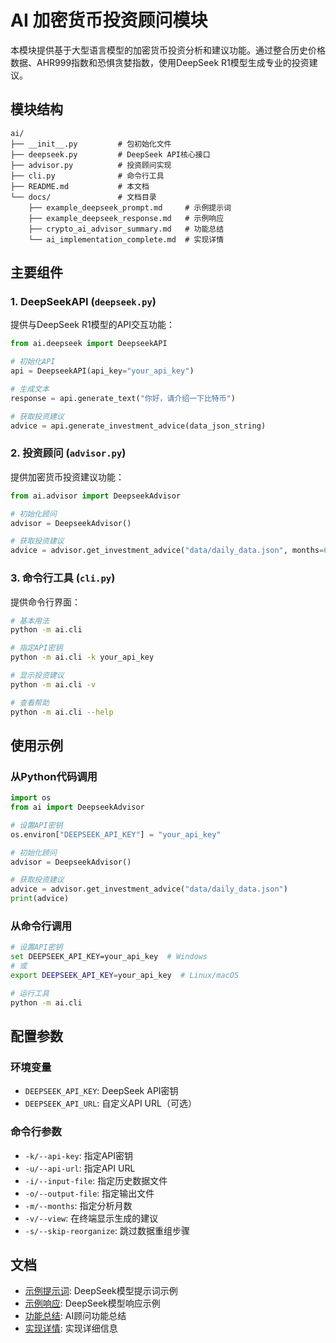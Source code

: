 # AI 加密货币投资顾问模块

本模块提供基于大型语言模型的加密货币投资分析和建议功能。通过整合历史价格数据、AHR999指数和恐惧贪婪指数，使用DeepSeek R1模型生成专业的投资建议。

## 模块结构

```
ai/
├── __init__.py         # 包初始化文件
├── deepseek.py         # DeepSeek API核心接口
├── advisor.py          # 投资顾问实现
├── cli.py              # 命令行工具
├── README.md           # 本文档
└── docs/               # 文档目录
    ├── example_deepseek_prompt.md     # 示例提示词
    ├── example_deepseek_response.md   # 示例响应
    ├── crypto_ai_advisor_summary.md   # 功能总结
    └── ai_implementation_complete.md  # 实现详情
```

## 主要组件

### 1. DeepSeekAPI (`deepseek.py`)

提供与DeepSeek R1模型的API交互功能：

```python
from ai.deepseek import DeepseekAPI

# 初始化API
api = DeepseekAPI(api_key="your_api_key")

# 生成文本
response = api.generate_text("你好，请介绍一下比特币")

# 获取投资建议
advice = api.generate_investment_advice(data_json_string)
```

### 2. 投资顾问 (`advisor.py`)

提供加密货币投资建议功能：

```python
from ai.advisor import DeepseekAdvisor

# 初始化顾问
advisor = DeepseekAdvisor()

# 获取投资建议
advice = advisor.get_investment_advice("data/daily_data.json", months=6)
```

### 3. 命令行工具 (`cli.py`)

提供命令行界面：

```bash
# 基本用法
python -m ai.cli

# 指定API密钥
python -m ai.cli -k your_api_key

# 显示投资建议
python -m ai.cli -v

# 查看帮助
python -m ai.cli --help
```

## 使用示例

### 从Python代码调用

```python
import os
from ai import DeepseekAdvisor

# 设置API密钥
os.environ["DEEPSEEK_API_KEY"] = "your_api_key"

# 初始化顾问
advisor = DeepseekAdvisor()

# 获取投资建议
advice = advisor.get_investment_advice("data/daily_data.json")
print(advice)
```

### 从命令行调用

```bash
# 设置API密钥
set DEEPSEEK_API_KEY=your_api_key  # Windows
# 或
export DEEPSEEK_API_KEY=your_api_key  # Linux/macOS

# 运行工具
python -m ai.cli
```

## 配置参数

### 环境变量

- `DEEPSEEK_API_KEY`: DeepSeek API密钥
- `DEEPSEEK_API_URL`: 自定义API URL（可选）

### 命令行参数

- `-k/--api-key`: 指定API密钥
- `-u/--api-url`: 指定API URL
- `-i/--input-file`: 指定历史数据文件
- `-o/--output-file`: 指定输出文件
- `-m/--months`: 指定分析月数
- `-v/--view`: 在终端显示生成的建议
- `-s/--skip-reorganize`: 跳过数据重组步骤

## 文档

- [示例提示词](docs/example_deepseek_prompt.md): DeepSeek模型提示词示例
- [示例响应](docs/example_deepseek_response.md): DeepSeek模型响应示例
- [功能总结](docs/crypto_ai_advisor_summary.md): AI顾问功能总结
- [实现详情](docs/ai_implementation_complete.md): 实现详细信息 